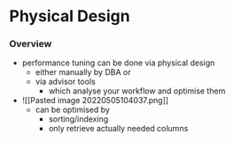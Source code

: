 # Physical Design
### Overview
+ performance tuning can be done via physical design
	+ either manually by DBA or
	+ via advisor tools
		+ which analyse your workflow and optimise them
+ ![[Pasted image 20220505104037.png]]
	+ can be optimised by 
		+ sorting/indexing
		+ only retrieve actually needed columns